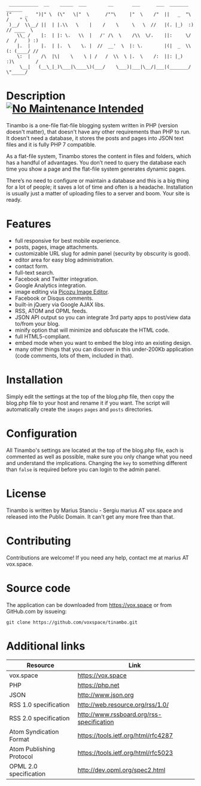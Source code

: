      ___________  __    _____  ___        __       ___      ___  _______     ______    
    ("     _   ")|" \  (\"   \|"  \      /""\     |"  \    /"  ||   _  "\   /    " \   
     )__/  \\__/ ||  | |.\\   \    |    /    \     \   \  //   |(. |_)  :) // ____  \  
        \\_ /    |:  | |: \.   \\  |   /' /\  \    /\\  \/.    ||:     \/ /  /    ) :) 
        |.  |    |.  | |.  \    \. |  //  __'  \  |: \.        |(|  _  \\(: (____/ //  
        \:  |    /\  |\|    \    \ | /   /  \\  \ |.  \    /:  ||: |_)  :)\        /   
         \__|   (__\_|_)\___|\____\)(___/    \___)|___|\__/|___|(_______/  \"_____/    

Description [![No Maintenance Intended](http://unmaintained.tech/badge.svg)](http://unmaintained.tech/) 
===========

Tinambo is a one-file flat-file blogging system written in PHP (version doesn't matter), that doesn't have any other requirements than PHP to run. It doesn't need a database, it stores the posts and pages into JSON text files and it is fully PHP 7 compatible.

As a flat-file system, Tinambo stores the content in files and folders, which has a handful of advantages. You don’t need to query the database each time you show a page and the flat-file system generates dynamic pages.

There’s no need to configure or maintain a database and this is a big thing for a lot of people; it saves a lot of time and often is a headache. Installation is usually just a matter of uploading files to a server and boom. Your site is ready.

Features
========

- full responsive for best mobile experience.
- posts, pages, image attachments.
- customizable URL slug for admin panel (security by obscurity is good).
- editor area for easy blog administration.
- contact form.
- full-text search.
- Facebook and Twitter integration.
- Google Analytics integration.
- image editing via [Picozu Image Editor](https://www.picozu.com).
- Facebook or Disqus comments.
- built-in jQuery via Google AJAX libs.
- RSS, ATOM and OPML feeds.
- JSON API output so you can integrate 3rd party apps to post/view data to/from your blog.
- minify option that will minimize and obfuscate the HTML code.
- full HTML5-compliant.
- embed mode when you want to embed the blog into an existing design.
- many other things that you can discover in this under-200Kb application (code comments, lots of them, included in that).

Installation
============

Simply edit the settings at the top of the blog.php file, then copy the blog.php file to your host and rename it if you want. The script will automatically create the `images` `pages` and `posts` directories.

Configuration
=============

All Tinambo's settings are located at the top of the blog.php file, each is commented as well as possible, make sure you only change what you need and understand the implications. Changing the `key` to something different than `false` is required before you can login to the admin panel.

License
=======

Tinambo is written by Marius Stanciu - Sergiu marius AT vox.space and released into the Public Domain. It can't get any more free than that.

Contributing
============

Contributions are welcome! If you need any help, contact me at marius AT vox.space.

Source code
===========

The application can be downloaded from https://vox.space or from GitHub.com by issueing:

`git clone https://github.com/voxspace/tinambo.git`

Additional links
================

| Resource					| Link 											|
| --------------------------|-----------------------------------------------|
| vox.space 				| https://vox.space 							|
| PHP 						| https://php.net 								|
| JSON						| http://www.json.org 							|
| RSS 1.0 specification 	| http://web.resource.org/rss/1.0/				|
| RSS 2.0 specification		| http://www.rssboard.org/rss-specification		|
| Atom Syndication Format	| https://tools.ietf.org/html/rfc4287			|
| Atom Publishing Protocol	| https://tools.ietf.org/html/rfc5023			|
| OPML 2.0 specification 	| http://dev.opml.org/spec2.html 				|
